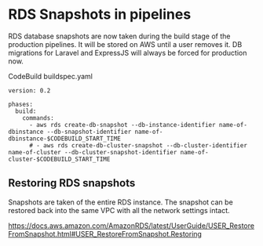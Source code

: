<!-- Space: DOS -->
<!-- Parent: Standards -->

# RDS Snapshots in pipelines

RDS database snapshots are now taken during the build stage of the production pipelines. It will be stored on AWS until a user removes it. DB migrations for Laravel and ExpressJS will always be forced for production now.

CodeBuild buildspec.yaml

```
version: 0.2

phases:
  build:
    commands:
      - aws rds create-db-snapshot --db-instance-identifier name-of-dbinstance --db-snapshot-identifier name-of-dbinstance-$CODEBUILD_START_TIME
      # - aws rds create-db-cluster-snapshot --db-cluster-identifier name-of-cluster --db-cluster-snapshot-identifier name-of-cluster-$CODEBUILD_START_TIME
```

## Restoring RDS snapshots
Snapshots are taken of the entire RDS instance. The snapshot can be restored back into the same VPC with all the network settings intact. 

https://docs.aws.amazon.com/AmazonRDS/latest/UserGuide/USER_RestoreFromSnapshot.html#USER_RestoreFromSnapshot.Restoring
